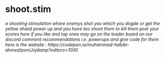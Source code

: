 # shoot.stim 
 <h6>a shooting stimulation where enemys shot you which you dogde or get the yellow shield power up and you have too shoot them to kill them post your scores here if you like and top ones may go on the leader board on our discord comment recommendations i.e. powerups and give code for them here is the website : https://codepen.io/muhammad-habibi-ahmed/pen/Jojdamp?editors=1000<h6/>

